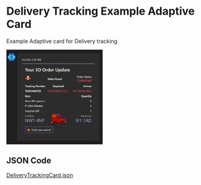 # Delivery Tracking Example Adaptive Card
Example Adaptive card for Delivery tracking


 <img src="DeliveryTrackingExample-image.png" align="center" width="50%"/>
 




## JSON Code
[DeliveryTrackingCard.json](DeliveryTrackingCard.json)

 
